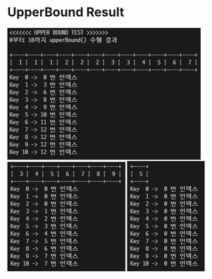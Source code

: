 # UpperBound Result

![](./img/UpperBound01.PNG)
![](./img/UpperBound02.PNG)
![](./img/UpperBound03.PNG)
